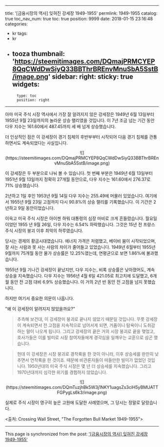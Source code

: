 
---
title: '[금융시장의 역사]  잊혀진 강세장 1949-1955'
permlink: 1949-1955
catalog: true
toc_nav_num: true
toc: true
position: 9999
date: 2018-01-15 23:16:48
categories:
- kr
tags:
- kr
- tooza
thumbnail: 'https://steemitimages.com/DQmajPRMCYEP8QqCWdDwSiyQ33BBThrBREnvMnuSbA5SstB/image.png'
sidebar:
    right:
        sticky: true
widgets:
    -
        type: toc
        position: right
---


아마 미국 주식 시장 역사에서 가장 잘 알려지지 않은 강세장은 1949년 6월 13일부터 1955년 9월 23일까지의 놀라운 상승 랠리였을 것입니다.  이 7년 조금 넘는 기간 동안  다우 지수는 161.60에서 487.45까지 세 배 넘게 상승했습니다.  

더 인상적인 점은 이 강세장이 경기 침체의 후반부부터 시작되어 다음 경기 침체를 관통하면서도 계속되었다는 사실입니다. 

<center>
![](https://steemitimages.com/DQmajPRMCYEP8QqCWdDwSiyQ33BBThrBREnvMnuSbA5SstB/image.png)
</center>

이 강세장은 두 부분으로 나눠 볼 수 있습니다.  첫 번째 부분은 1949년 6월 13일부터 1951년 9월 13일까지 정확히 27개월 동안으로,  다우 지수는 161.60에서 276.37로 71% 상승했습니다.  

2년하고 1일 후인 1953년 9월 14일 다우 지수는 255.49에 머물러 있었습니다.  여기에서  1955년 9월 23일 고점까지 다시 90.8%의 상승 랠리를 기록했습니다.  이 기간은 2년하고 9일 동안이었습니다. 

이윽고 미국 주식 시장은 아이젠 하워 대통령의 심장 마비로 크게 흔들렸습니다.  월요일이었던 1955 년 9월 26일, 다우 지수는 6.54% 하락했습니다. 그것은 15년 전 프랑스  주식 시장의 붕괴 이후 최악의 하루였습니다. 

당시는 경제의 황금시대였습니다.  에너지 가격은 저렴했고, 베이비 붐이 시작되었으며, 잘 사는 사람과 못 사는 사람의 차이가 줄어들고 있었습니다.   1949년 6월부터 1955년 9월까지 75개월 동안 물가 상승률은 12.25%였는데, 연평균으로 보면 1.86%에 불과했습니다. 

1955년 9월 기나긴 강세장이 끝났지만, 다우 지수는, 비록 상승률은 낮아졌어도, 계속 상승을 지속했습니다.  다우 지수는 1956년 4월 6일 421.05로 최고치에 도달했고,  6개월 동안 전 고점 대비 6.9% 상승했습니다.  이 거의 2년 반 동안 전 고점을 넘지 못했습니다.  

하지만 여기서 중요한 의문이 나옵니다.   

"왜 이 강세장이 알려지지 않았을까요?"  

>추측해 보건대, 이 강세장이 붕괴로 끝나지 않았기 때문일 것입니다.  무릇 강세장이 계속되면서 전 고점을 지속적으로 넘어서게 되면, 거품이니 탐욕이니 도취감 하는 말이 나오게 됩니다.   그리고 강세장의 끝은 거의 시장 붕괴로 끝을 맺었고, 호사가들은 이를 빌미로 시장 참여자들에게 경각심을 일깨우는 교훈으로 삼곤 했습니다. 

>헌데 이 강세장은 시장 붕괴로 경착륙을 한 것이 아니라, 이후 상승세를 완만히 낮추면서 연착륙을 한 것이죠.  때문에 비관론자들이 떠들만한 빌미가 없었던 것입니다.  1950년대의 미국 주식 시장은 몇 년 더 상승세를 지속했습니다. 그리고 1970년대까지 심각한 위기를 경험하지 않았습니다. 

<center>
![](https://steemitimages.com/DQmTuzjhBk5W3j1NKY1uagsZs3ciH5yBMUATTFGPygLs6k3/image.png)
</center>

실제로 주식 시장이 영구히 높은 고원에 도달한 사례였으며, 그 당시는 정말로 달랐습니다. 

<출처: Crossing Wall Street, "The Forgotten Bull Market 1949-1955">

- - -

This page is synchronized from the post: ['[금융시장의 역사]  잊혀진 강세장 1949-1955'](https://steemit.com/@pius.pius/1949-1955)
